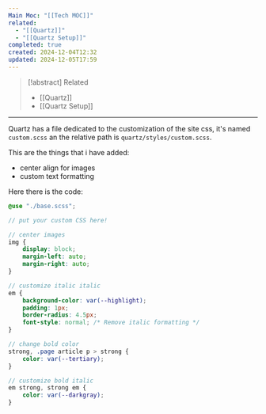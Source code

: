 ```yaml
---
Main Moc: "[[Tech MOC]]"
related:
  - "[[Quartz]]"
  - "[[Quartz Setup]]"
completed: true
created: 2024-12-04T12:32
updated: 2024-12-05T17:59
---
```

>[!abstract] Related
>- [[Quartz]]
>- [[Quartz Setup]]

---
Quartz has a file dedicated to the customization of the site css, it's named `custom.scss` an the relative path is `quartz/styles/custom.scss`.

This are the things that i have added:
- center align for images
- custom text formatting

Here there is the code:

``` SCSS
@use "./base.scss";

// put your custom CSS here!

// center images
img {
    display: block;
    margin-left: auto;
    margin-right: auto;
}

// customize italic italic
em {
    background-color: var(--highlight);
    padding: 1px;
    border-radius: 4.5px;
    font-style: normal; /* Remove italic formatting */
}

// change bold color
strong, .page article p > strong {
    color: var(--tertiary);
}

// customize bold italic
em strong, strong em {
    color: var(--darkgray);
}
```

